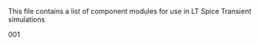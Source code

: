 This file contains a list of component modules for use in LT Spice Transient simulations




001




